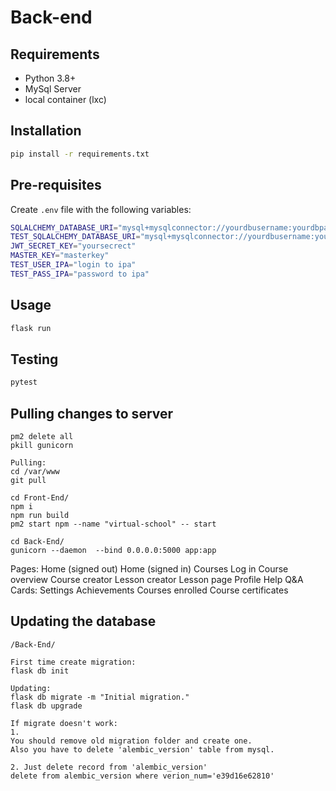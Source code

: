 # Back-end

## Requirements

- Python 3.8+
- MySql Server
- local container (lxc)

## Installation

```bash
pip install -r requirements.txt
```

## Pre-requisites

Create `.env` file with the following variables:

```bash
SQLALCHEMY_DATABASE_URI="mysql+mysqlconnector://yourdbusername:yourdbpassword@localhost/yourdb"
TEST_SQLALCHEMY_DATABASE_URI="mysql+mysqlconnector://yourdbusername:yourdbpassword@localhost/yourdb_test"
JWT_SECRET_KEY="yoursecrect"
MASTER_KEY="masterkey"
TEST_USER_IPA="login to ipa"
TEST_PASS_IPA="password to ipa"

```

## Usage

```bash
flask run
```

## Testing

```bash
pytest
```

## Pulling changes to server

```Killing:
pm2 delete all
pkill gunicorn

Pulling:
cd /var/www
git pull

cd Front-End/
npm i
npm run build
pm2 start npm --name "virtual-school" -- start

cd Back-End/
gunicorn --daemon  --bind 0.0.0.0:5000 app:app
```

Pages:
Home (signed out)
Home (signed in)
Courses
Log in
Course overview
Course creator
Lesson creator
Lesson page
Profile
Help
Q&A
Cards:
Settings
Achievements
Courses enrolled
Course certificates

## Updating the database

```
/Back-End/

First time create migration:
flask db init 

Updating:
flask db migrate -m "Initial migration."
flask db upgrade

If migrate doesn't work:
1.
You should remove old migration folder and create one.
Also you have to delete 'alembic_version' table from mysql.

2. Just delete record from 'alembic_version'
delete from alembic_version where verion_num='e39d16e62810'
```
